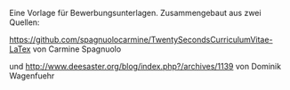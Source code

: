 Eine Vorlage für Bewerbungsunterlagen. Zusammengebaut aus zwei Quellen:

https://github.com/spagnuolocarmine/TwentySecondsCurriculumVitae-LaTex
von Carmine Spagnuolo

und 
http://www.deesaster.org/blog/index.php?/archives/1139
von Dominik Wagenfuehr
